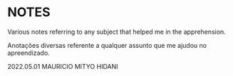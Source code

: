 # NOTES
Various notes referring to any subject that helped me in the apprehension.

Anotações diversas referente a qualquer assunto que me ajudou no apreendizado.

2022.05.01 MAURICIO MITYO HIDANI
